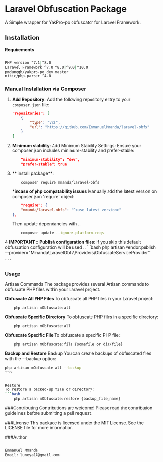 # Laravel Obfuscation Package

A Simple wrapper for YakPro-po obfuscator for Laravel Framework.

## Installation

**Requirements**
```bash

PHP version ^7.1|^8.0
Laravel Framework ^7.0|^8.0|^9.0|^10.0
pmdunggh/yakpro-po dev-master
nikic/php-parser ^4.0

```

### Manual Installation via Composer

1. **Add Repository**: Add the following repository entry to your `composer.json` file:

   ```json
   "repositories": [
       {
           "type": "vcs",
           "url": "https://github.com/EmmanuelMmanda/laravel-obfs"
       }
   ]
   ```
2. **Minimum stability**: Add Minimum Stability Settings: Ensure your composer.json includes minimum-stability and prefer-stable:
    
    ```json
        "minimum-stability": "dev",
        "prefer-stable": true
    ```

3. ** install package**: 

    ```bash
        composer require mmanda/laravel-obfs
    ```

    ***incase of php compatability issues**
    Manually add the latest version on composer.json 'require' object:

    ```json 
        "require": {
        "mmanda/laravel-obfs": "^<use latest version>"
    },
    
    ```

    Then update dependancies with ..

    ```bash 
        composer update --ignore-platform-reqs
    ```

4 **IMPORTANT :: Publish configuration files**: if you skip this default obfuscation configuration will be used ..
    ```bash
        php artisan vendor:publish --provider="Mmanda\\LaravelObfs\\Providers\\ObfuscateServiceProvider"

    ```
### Usage

Artisan Commands
The package provides several Artisan commands to obfuscate PHP files within your Laravel project.

**Obfuscate All PHP Files**
To obfuscate all PHP files in your Laravel project:

```bash 
    php artisan mObfuscate:all
```

**Obfuscate Specific Directory**
To obfuscate PHP files in a specific directory:

```bash 
    php artisan mObfuscate:all
```

**Obfuscate Specific File**
To obfuscate a specific PHP file:
```bash 
    php artisan mObfuscate:file {somefile or dir/file}
```

**Backup and Restore**
Backup
You can create backups of obfuscated files with the --backup option:

```bash 
php artisan mObfuscate:all --backup
¬¬¬


Restore
To restore a backed-up file or directory:
```bash 
    php artisan mObfuscate:restore {backup_file_name}
```


###Contributing
Contributions are welcome! Please read the contribution guidelines before submitting a pull request.

###License
This package is licensed under the MIT License. See the LICENSE file for more information.

###Author
```bash

Emmanuel Mmanda
Email: luneya17@gmail.com

```
